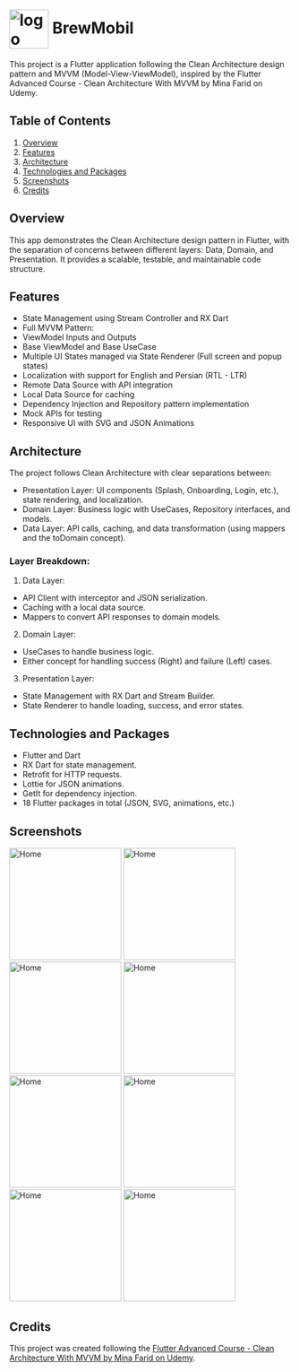 # <img src="https://github.com/user-attachments/assets/efc2952a-bb49-47fa-94e9-593c8a6526f0" alt="logo" width="70" align="center"> BrewMobil
  This project is a Flutter application following the Clean Architecture design pattern and MVVM (Model-View-ViewModel), inspired by the Flutter Advanced Course - Clean Architecture With MVVM by Mina Farid on Udemy.

## Table of Contents
1. [Overview](#overview)
2. [Features](#features)
3. [Architecture](#architecture)
4. [Technologies and Packages](#technologies-and-packages)
5. [Screenshots](#screenshots)
6. [Credits](#credits)

## Overview
  This app demonstrates the Clean Architecture design pattern in Flutter, with the separation of concerns between different layers: Data, Domain, and Presentation. It provides a scalable, testable, and maintainable code structure.

## Features
- State Management using Stream Controller and RX Dart
- Full MVVM Pattern:
- ViewModel Inputs and Outputs
- Base ViewModel and Base UseCase
- Multiple UI States managed via State Renderer (Full screen and popup states)
- Localization with support for English and Persian (RTL - LTR)
- Remote Data Source with API integration
- Local Data Source for caching
- Dependency Injection and Repository pattern implementation
- Mock APIs for testing
- Responsive UI with SVG and JSON Animations

## Architecture
  The project follows Clean Architecture with clear separations between:

- Presentation Layer: UI components (Splash, Onboarding, Login, etc.), state rendering, and localization.
- Domain Layer: Business logic with UseCases, Repository interfaces, and models.
- Data Layer: API calls, caching, and data transformation (using mappers and the toDomain concept).
### Layer Breakdown:
1. Data Layer:
- API Client with interceptor and JSON serialization.
- Caching with a local data source.
- Mappers to convert API responses to domain models.

2. Domain Layer:
- UseCases to handle business logic.
- Either concept for handling success (Right) and failure (Left) cases.

3. Presentation Layer:
- State Management with RX Dart and Stream Builder.
- State Renderer to handle loading, success, and error states.

## Technologies and Packages
- Flutter and Dart
- RX Dart for state management.
- Retrofit for HTTP requests.
- Lottie for JSON animations.
- GetIt for dependency injection.
- 18 Flutter packages in total (JSON, SVG, animations, etc.)

## Screenshots
<img src="https://github.com/user-attachments/assets/7a8b6953-be9a-4cac-80e7-a7ba50dd1034" alt="Home" width="200">
<img src="https://github.com/user-attachments/assets/32416526-1193-4381-a6fe-ebaea96b5ea6" alt="Home" width="200">
<img src="https://github.com/user-attachments/assets/3fcbfc17-90bf-48b9-9e6e-a863e5b6a8dd" alt="Home" width="200">
<img src="https://github.com/user-attachments/assets/383f5582-ffd8-4709-a7bf-afd13ef9a72a" alt="Home" width="200">
<img src="https://github.com/user-attachments/assets/eaec762d-26dd-4a20-8732-60233be7b1e4" alt="Home" width="200">
<img src="https://github.com/user-attachments/assets/37a7bb46-6378-4bdd-a643-8aaa4c975796" alt="Home" width="200">
<img src="https://github.com/user-attachments/assets/6176d565-5bb6-4a24-8ec2-246ffd30d3bb" alt="Home" width="200">
<img src="https://github.com/user-attachments/assets/2bca7f5f-d018-4638-95d7-08d0e9e2d842" alt="Home" width="200">

## Credits
  This project was created following the [Flutter Advanced Course - Clean Architecture With MVVM by Mina Farid on Udemy](https://www.udemy.com/course/flutter-advanced-course-clean-architecture-with-mvvm/?couponCode=LETSLEARNNOWPP).
